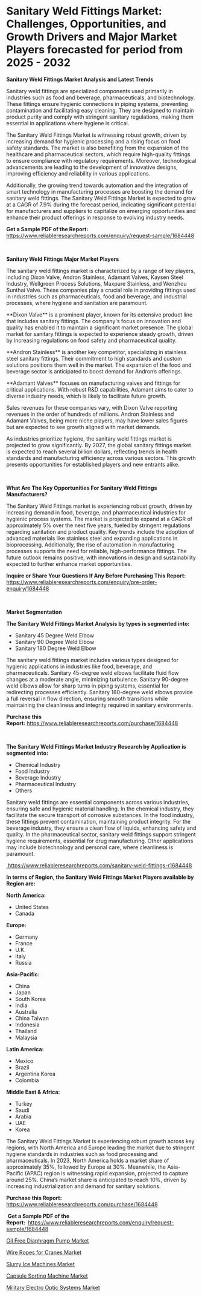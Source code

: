 <p><h1>Sanitary Weld Fittings Market: Challenges, Opportunities, and Growth Drivers and Major Market Players forecasted for period from 2025 - 2032</h1></p><p><strong>Sanitary Weld Fittings Market Analysis and Latest Trends</strong></p>
<p><p>Sanitary weld fittings are specialized components used primarily in industries such as food and beverage, pharmaceuticals, and biotechnology. These fittings ensure hygienic connections in piping systems, preventing contamination and facilitating easy cleaning. They are designed to maintain product purity and comply with stringent sanitary regulations, making them essential in applications where hygiene is critical.</p><p>The Sanitary Weld Fittings Market is witnessing robust growth, driven by increasing demand for hygienic processing and a rising focus on food safety standards. The market is also benefiting from the expansion of the healthcare and pharmaceutical sectors, which require high-quality fittings to ensure compliance with regulatory requirements. Moreover, technological advancements are leading to the development of innovative designs, improving efficiency and reliability in various applications.</p><p>Additionally, the growing trend towards automation and the integration of smart technology in manufacturing processes are boosting the demand for sanitary weld fittings. The Sanitary Weld Fittings Market is expected to grow at a CAGR of 7.9% during the forecast period, indicating significant potential for manufacturers and suppliers to capitalize on emerging opportunities and enhance their product offerings in response to evolving industry needs.</p></p>
<p><strong>Get a Sample PDF of the Report:&nbsp;</strong> <a href="https://www.reliableresearchreports.com/enquiry/request-sample/1684448?utm_campaign=7&utm_medium=2&utm_source=Github&utm_content=ia&utm_term=10042025&utm_id=sanitary-weld-fittings">https://www.reliableresearchreports.com/enquiry/request-sample/1684448</a></p>
<p>&nbsp;</p>
<p><strong>Sanitary Weld Fittings Major Market Players</strong></p>
<p><p>The sanitary weld fittings market is characterized by a range of key players, including Dixon Valve, Andron Stainless, Adamant Valves, Kaysen Steel Industry, Wellgreen Process Solutions, Maxpure Stainless, and Wenzhou Sunthai Valve. These companies play a crucial role in providing fittings used in industries such as pharmaceuticals, food and beverage, and industrial processes, where hygiene and sanitation are paramount.</p><p>**Dixon Valve** is a prominent player, known for its extensive product line that includes sanitary fittings. The company's focus on innovation and quality has enabled it to maintain a significant market presence. The global market for sanitary fittings is expected to experience steady growth, driven by increasing regulations on food safety and pharmaceutical quality.</p><p>**Andron Stainless** is another key competitor, specializing in stainless steel sanitary fittings. Their commitment to high standards and custom solutions positions them well in the market. The expansion of the food and beverage sector is anticipated to boost demand for Andron’s offerings.</p><p>**Adamant Valves** focuses on manufacturing valves and fittings for critical applications. With robust R&D capabilities, Adamant aims to cater to diverse industry needs, which is likely to facilitate future growth.</p><p>Sales revenues for these companies vary, with Dixon Valve reporting revenues in the order of hundreds of millions. Andron Stainless and Adamant Valves, being more niche players, may have lower sales figures but are expected to see growth aligned with market demands.</p><p>As industries prioritize hygiene, the sanitary weld fittings market is projected to grow significantly. By 2027, the global sanitary fittings market is expected to reach several billion dollars, reflecting trends in health standards and manufacturing efficiency across various sectors. This growth presents opportunities for established players and new entrants alike.</p></p>
<p>&nbsp;</p>
<p><strong>What Are The Key Opportunities For Sanitary Weld Fittings Manufacturers?</strong></p>
<p><p>The Sanitary Weld Fittings market is experiencing robust growth, driven by increasing demand in food, beverage, and pharmaceutical industries for hygienic process systems. The market is projected to expand at a CAGR of approximately 5% over the next five years, fueled by stringent regulations regarding sanitation and product quality. Key trends include the adoption of advanced materials like stainless steel and expanding applications in bioprocessing. Additionally, the rise of automation in manufacturing processes supports the need for reliable, high-performance fittings. The future outlook remains positive, with innovations in design and sustainability expected to further enhance market opportunities.</p></p>
<p><strong>Inquire or Share Your Questions If Any Before Purchasing This Report:</strong> <a href="https://www.reliableresearchreports.com/enquiry/pre-order-enquiry/1684448?utm_campaign=7&utm_medium=2&utm_source=Github&utm_content=ia&utm_term=10042025&utm_id=sanitary-weld-fittings">https://www.reliableresearchreports.com/enquiry/pre-order-enquiry/1684448</a></p>
<p>&nbsp;</p>
<p><strong>Market Segmentation</strong></p>
<p><strong>The Sanitary Weld Fittings Market Analysis by types is segmented into:</strong></p>
<p><ul><li>Sanitary 45 Degree Weld Elbow</li><li>Sanitary 90 Degree Weld Elbow</li><li>Sanitary 180 Degree Weld Elbow</li></ul></p>
<p><p>The sanitary weld fittings market includes various types designed for hygienic applications in industries like food, beverage, and pharmaceuticals. Sanitary 45-degree weld elbows facilitate fluid flow changes at a moderate angle, minimizing turbulence. Sanitary 90-degree weld elbows allow for sharp turns in piping systems, essential for redirecting processes efficiently. Sanitary 180-degree weld elbows provide a full reversal in flow direction, ensuring smooth transitions while maintaining the cleanliness and integrity required in sanitary environments.</p></p>
<p><strong>Purchase this Report:&nbsp;</strong><a href="https://www.reliableresearchreports.com/purchase/1684448?utm_campaign=7&utm_medium=2&utm_source=Github&utm_content=ia&utm_term=10042025&utm_id=sanitary-weld-fittings">https://www.reliableresearchreports.com/purchase/1684448</a></p>
<p>&nbsp;</p>
<p><strong>The Sanitary Weld Fittings Market Industry Research by Application is segmented into:</strong></p>
<p><ul><li>Chemical Industry</li><li>Food Industry</li><li>Beverage Industry</li><li>Pharmaceutical Industry</li><li>Others</li></ul></p>
<p><p>Sanitary weld fittings are essential components across various industries, ensuring safe and hygienic material handling. In the chemical industry, they facilitate the secure transport of corrosive substances. In the food industry, these fittings prevent contamination, maintaining product integrity. For the beverage industry, they ensure a clean flow of liquids, enhancing safety and quality. In the pharmaceutical sector, sanitary weld fittings support stringent hygiene requirements, essential for drug manufacturing. Other applications may include biotechnology and personal care, where cleanliness is paramount.</p></p>
<p><a href="https://www.reliableresearchreports.com/sanitary-weld-fittings-r1684448?utm_campaign=7&utm_medium=2&utm_source=Github&utm_content=ia&utm_term=10042025&utm_id=sanitary-weld-fittings">&nbsp;https://www.reliableresearchreports.com/sanitary-weld-fittings-r1684448</a></p>
<p><strong>In terms of Region, the Sanitary Weld Fittings Market Players available by Region are:</strong></p>
<p>
    <p> <strong> North America: </strong>
        <ul>
            <li>United States</li>
            <li>Canada</li>
        </ul>
        </p> 
    <p> <strong> Europe: </strong>
        <ul>
            <li>Germany</li>
            <li>France</li>
            <li>U.K.</li>
            <li>Italy</li>
            <li>Russia</li>
        </ul>
        </p> 
    <p> <strong> Asia-Pacific: </strong>
        <ul>
            <li>China</li>
            <li>Japan</li>
            <li>South Korea</li>
            <li>India</li>
            <li>Australia</li>
            <li>China Taiwan</li>
            <li>Indonesia</li>
            <li>Thailand</li>
            <li>Malaysia</li>
        </ul>
        </p> 
    <p> <strong> Latin America: </strong>
        <ul>
            <li>Mexico</li>
            <li>Brazil</li>
            <li>Argentina Korea</li>
            <li>Colombia</li>
        </ul>
        </p> 
    <p> <strong> Middle East & Africa: </strong>
        <ul>
            <li>Turkey</li>
            <li>Saudi</li>
            <li>Arabia</li>
            <li>UAE</li>
            <li>Korea</li>
        </ul>
    </p>
    </p>
<p><p>The Sanitary Weld Fittings Market is experiencing robust growth across key regions, with North America and Europe leading the market due to stringent hygiene standards in industries such as food processing and pharmaceuticals. In 2023, North America holds a market share of approximately 35%, followed by Europe at 30%. Meanwhile, the Asia-Pacific (APAC) region is witnessing rapid expansion, projected to capture around 25%. China’s market share is anticipated to reach 10%, driven by increasing industrialization and demand for sanitary solutions.</p></p>
<p><strong>Purchase this Report: </strong><a href="https://www.reliableresearchreports.com/purchase/1684448?utm_campaign=7&utm_medium=2&utm_source=Github&utm_content=ia&utm_term=10042025&utm_id=sanitary-weld-fittings">https://www.reliableresearchreports.com/purchase/1684448</a></p>
<p>&nbsp;<strong>Get a Sample PDF of the Report:&nbsp;&nbsp;</strong><a href="https://www.reliableresearchreports.com/enquiry/request-sample/1684448?utm_campaign=7&utm_medium=2&utm_source=Github&utm_content=ia&utm_term=10042025&utm_id=sanitary-weld-fittings">https://www.reliableresearchreports.com/enquiry/request-sample/1684448</a></p>
<p><strong></strong></p>
<p><p><a href="https://github.com/lontohhikma/Market-Research-Report-List-1/blob/main/oil-free-diaphragm-pump-market.md?utm_campaign=7&utm_medium=2&utm_source=Github&utm_content=ia&utm_term=10042025&utm_id=sanitary-weld-fittings">Oil Free Diaphragm Pump Market</a></p><p><a href="https://github.com/clemmheisefy/Market-Research-Report-List-1/blob/main/wire-ropes-for-cranes-market.md?utm_campaign=7&utm_medium=2&utm_source=Github&utm_content=ia&utm_term=10042025&utm_id=sanitary-weld-fittings">Wire Ropes for Cranes Market</a></p><p><a href="https://github.com/steegeneat/Market-Research-Report-List-1/blob/main/slurry-ice-machines-market.md?utm_campaign=7&utm_medium=2&utm_source=Github&utm_content=ia&utm_term=10042025&utm_id=sanitary-weld-fittings">Slurry Ice Machines Market</a></p><p><a href="https://github.com/payareganiou/Market-Research-Report-List-1/blob/main/capsule-sorting-machine-market.md?utm_campaign=7&utm_medium=2&utm_source=Github&utm_content=ia&utm_term=10042025&utm_id=sanitary-weld-fittings">Capsule Sorting Machine Market</a></p><p><a href="https://github.com/enieyfabius/Market-Research-Report-List-1/blob/main/military-electro-optic-systems-market.md?utm_campaign=7&utm_medium=2&utm_source=Github&utm_content=ia&utm_term=10042025&utm_id=sanitary-weld-fittings">Military Electro Optic Systems Market</a></p></p>